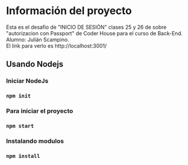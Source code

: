 # Información del proyecto

Esta es el desafio de "INICIO DE SESIÓN" clases 25 y 26 de sobre "autorizacion con Passport" de Coder House para el curso de Back-End. Alumno: Julián Scampino.  
El link para verlo es http://localhost:3001/

## Usando Nodejs

### Iniciar NodeJs

###  `npm init`

### Para iniciar el proyecto

###  `npm start`

### Instalando modulos

###  `npm install`








